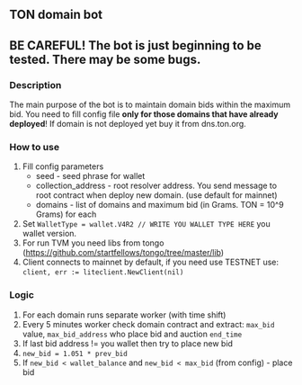 ## TON domain bot

## BE CAREFUL! The bot is just beginning to be tested. There may be some bugs.

### Description

The main purpose of the bot is to maintain domain bids within the maximum bid.
You need to fill config file **only for those domains that have already deployed**!
If domain is not deployed yet buy it from dns.ton.org.

### How to use
1. Fill config parameters
   * seed - seed phrase for wallet
   * collection_address - root resolver address. You send message to root contract when deploy new domain. (use default for mainnet)
   * domains - list of domains and maximum bid (in Grams. TON = 10^9 Grams) for each
2. Set ```WalletType = wallet.V4R2 // WRITE YOU WALLET TYPE HERE``` you wallet version.
3. For run TVM you need libs from tongo (https://github.com/startfellows/tongo/tree/master/lib)
4. Client connects to mainnet by default, if you need use TESTNET use: ```client, err := liteclient.NewClient(nil)```

### Logic

1. For each domain runs separate worker (with time shift)
2. Every 5 minutes worker check domain contract and extract: ```max_bid``` value, ```max_bid_address``` who place bid and auction ```end_time```
3. If last bid address != you wallet then try to place new bid
4. ```new_bid = 1.051 * prev_bid```
5. If ```new_bid < wallet_balance``` and ```new_bid < max_bid``` (from config) - place bid
